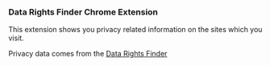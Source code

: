 
### Data Rights Finder Chrome Extension

This extension shows you privacy related information on the sites which you visit.

Privacy data comes from the [Data Rights Finder](https://www.datarightsfinder.org/)